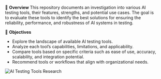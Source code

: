 📘 **Overview**
This repository documents an investigation into various AI testing tools, their features, strengths, and potential use cases. The goal is to evaluate these tools to identify the best solutions for ensuring the reliability, performance, and robustness of AI systems in testing.

🚀 **Objectives**
- Explore the landscape of available AI testing tools.
- Analyze each tool’s capabilities, limitations, and applicability.
- Compare tools based on specific criteria such as ease of use, accuracy, scalability, and integration potential.
- Recommend tools or workflows that align with organizational needs.


![AI Testing Tools Research](https://i.giphy.com/media/v1.Y2lkPTc5MGI3NjExZ20xOWxicWw3Z2xoMjZndHMwdW53MDI1ZWw4cnJ5bWhndnF1aGN3aiZlcD12MV9pbnRlcm5hbF9naWZfYnlfaWQmY3Q9Zw/O3GqAYR9jFxLi/giphy.gif)